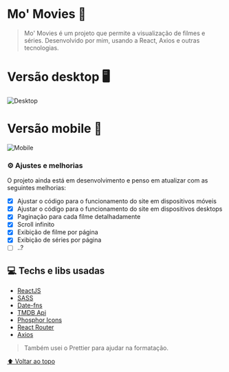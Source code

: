 # Mo' Movies 🎥

> Mo' Movies é um projeto que permite a visualização de filmes e séries. Desenvolvido por mim, usando a React, Axios e outras tecnologias.

# Versão desktop 🖥

![Desktop](https://user-images.githubusercontent.com/92998471/187029927-78978e2a-0d4d-447f-aa93-d88bd1f8d667.png)

# Versão mobile 📱

![Mobile](https://user-images.githubusercontent.com/92998471/187029929-a4f8b98f-ba68-48b3-a7ed-e63e988907f3.png)

### ⚙ Ajustes e melhorias

O projeto ainda está em desenvolvimento e penso em atualizar com as seguintes melhorias:

- [X] Ajustar o código para o funcionamento do site em dispositivos móveis
- [X] Ajustar o código para o funcionamento do site em dispositivos desktops
- [X] Paginação para cada filme detalhadamente
- [X] Scroll infinito
- [X] Exibição de filme por página
- [X] Exibição de séries por página
- [ ] ..?

## 💻 Techs e libs usadas

- [ReactJS](https://reactjs.org/)
- [SASS](https://sass-lang.com/)
- [Date-fns](https://date-fns.org/)
- [TMDB Api](https://www.themoviedb.org/documentation/api)
- [Phosphor Icons](https://phosphoricons.com/)
- [React Router](https://reactrouter.com/)
- [Axios](https://axios-http.com/docs/intro)

> Também usei o Prettier para ajudar na formatação.

[⬆ Voltar ao topo](#mo-movies)<br>
